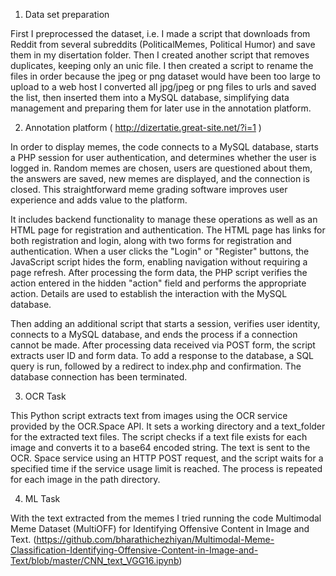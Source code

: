 1. Data set preparation

First I preprocessed the dataset, i.e. I made a script that downloads from Reddit from several subreddits (PoliticalMemes, Political Humor) and save them 
in my disertation folder.
Then I created another script that removes duplicates, keeping only an unic file.
I then created a script to rename the files in order
because the jpeg or png dataset would have been too large to upload to a web host 
I converted all jpg/jpeg or png files to urls and saved the list, then inserted them into a MySQL database, 
simplifying data management and preparing them for later use in the annotation platform.

2. Annotation platform ( http://dizertatie.great-site.net/?i=1 )

In order to display memes, the code connects to a MySQL database, starts a PHP session for user authentication, and determines whether the user is logged in.
Random memes are chosen, users are questioned about them, the answers are saved, new memes are displayed, and the connection is closed. 
This straightforward meme grading software improves user experience and adds value to the platform.

It includes backend functionality to manage these operations as well as an HTML page for registration and authentication. 
The HTML page has links for both registration and login, along with two forms for registration and authentication. 
When a user clicks the "Login" or "Register" buttons, the JavaScript script hides the form, enabling navigation without requiring a page refresh. 
After processing the form data, the PHP script verifies the action entered in the hidden "action" field and performs the appropriate action. 
Details are used to establish the interaction with the MySQL database.

Then adding an additional script that starts a session, verifies user identity, connects to a MySQL database, and ends the process if a connection
cannot be made. After processing data received via POST form, the script extracts user ID and form data. To add a response to the database, a SQL query is run,
followed by a redirect to index.php and confirmation. The database connection has been terminated.

3. OCR Task

This Python script extracts text from images using the OCR service provided by the OCR.Space API. It sets a working directory and a text_folder for the
extracted text files. The script checks if a text file exists for each image and converts it to a base64 encoded string. The text is sent to the OCR.
Space service using an HTTP POST request, and the script waits for a specified time if the service usage limit is reached. 
The process is repeated for each image in the path directory.

4. ML Task

With the text extracted from the memes I tried running the code Multimodal Meme Dataset (MultiOFF) for Identifying Offensive Content in Image and Text. (https://github.com/bharathichezhiyan/Multimodal-Meme-Classification-Identifying-Offensive-Content-in-Image-and-Text/blob/master/CNN_text_VGG16.ipynb)

